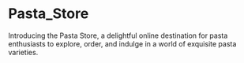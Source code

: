 # Pasta_Store
Introducing the Pasta Store, a delightful online destination for pasta enthusiasts to explore, order, and indulge in a world of exquisite pasta varieties.
